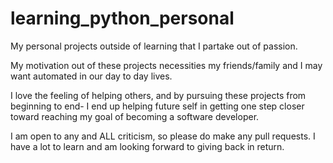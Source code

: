 # learning_python_personal

My personal projects outside of learning that I partake out of passion.

My motivation out of these projects necessities my friends/family 
and I may want automated in our day to day lives.

I love the feeling of helping others, and by pursuing these projects from beginning 
to end- I end up helping future self in getting one step closer toward reaching my goal 
of becoming a software developer.

I am open to any and ALL criticism, so please do make any pull requests. I
have a lot to learn and am looking forward to giving back in return.
